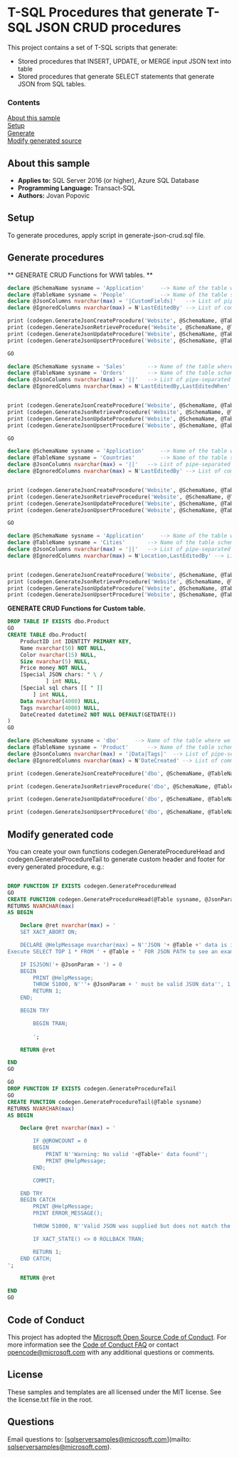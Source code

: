 # T-SQL Procedures that generate T-SQL JSON CRUD procedures

This project contains a set of T-SQL scripts that generate:
- Stored procedures that INSERT, UPDATE, or MERGE input JSON text into table
- Stored procedures that generate SELECT statements that generate JSON from SQL tables.

### Contents

[About this sample](#about-this-sample)<br/>
[Setup](#setup)<br/>
[Generate](#generate)<br/>
[Modify generated source](#modify)<br/>

<a name=about-this-sample></a>

## About this sample

- **Applies to:** SQL Server 2016 (or higher), Azure SQL Database
- **Programming Language:** Transact-SQL
- **Authors:** Jovan Popovic

<a name="setup"></a>

## Setup

To generate procedures, apply script in generate-json-crud.sql file.

<a name="generate"></a>
## Generate procedures


** GENERATE CRUD Functions for WWI tables. **

```sql
declare @SchemaName sysname = 'Application'		--> Name of the table where we want to insert JSON
declare @TableName sysname = 'People'			--> Name of the table schema where we want to insert JSON
declare @JsonColumns nvarchar(max) = '|CustomFields|'	--> List of pipe-separated NVARCHAR(MAX) column names that contain JSON text
declare @IgnoredColumns nvarchar(max) = N'LastEditedBy' --> List of comma-separated columns that should not be imported

print (codegen.GenerateJsonCreateProcedure('Website', @SchemaName, @TableName, @JsonColumns, @IgnoredColumns))
print (codegen.GenerateJsonRetrieveProcedure('Website', @SchemaName, @TableName, @JsonColumns, @IgnoredColumns))
print (codegen.GenerateJsonUpdateProcedure('Website', @SchemaName, @TableName, @JsonColumns, @IgnoredColumns))
print (codegen.GenerateJsonUpsertProcedure('Website', @SchemaName, @TableName, @JsonColumns, @IgnoredColumns))

GO

declare @SchemaName sysname = 'Sales'		--> Name of the table where we want to insert JSON
declare @TableName sysname = 'Orders'		--> Name of the table schema where we want to insert JSON
declare @JsonColumns nvarchar(max) = '||'	--> List of pipe-separated NVARCHAR(MAX) column names that contain JSON text
declare @IgnoredColumns nvarchar(max) = N'LastEditedBy,LastEditedWhen' --> List of comma-separated columns that should not be imported


print (codegen.GenerateJsonCreateProcedure('Website', @SchemaName, @TableName, @JsonColumns, @IgnoredColumns))
print (codegen.GenerateJsonRetrieveProcedure('Website', @SchemaName, @TableName, @JsonColumns, @IgnoredColumns))
print (codegen.GenerateJsonUpdateProcedure('Website', @SchemaName, @TableName, @JsonColumns, @IgnoredColumns))
print (codegen.GenerateJsonUpsertProcedure('Website', @SchemaName, @TableName, @JsonColumns, @IgnoredColumns))

GO

declare @SchemaName sysname = 'Application'		--> Name of the table where we want to insert JSON
declare @TableName sysname = 'Countries'		--> Name of the table schema where we want to insert JSON
declare @JsonColumns nvarchar(max) = '||'	--> List of pipe-separated NVARCHAR(MAX) column names that contain JSON text, e.g. '|AdditionalContactInfo|Demographics|'
declare @IgnoredColumns nvarchar(max) = N'LastEditedBy' --> List of comma-separated columns that should not be imported


print (codegen.GenerateJsonCreateProcedure('Website', @SchemaName, @TableName, @JsonColumns, @IgnoredColumns))
print (codegen.GenerateJsonRetrieveProcedure('Website', @SchemaName, @TableName, @JsonColumns, @IgnoredColumns))
print (codegen.GenerateJsonUpdateProcedure('Website', @SchemaName, @TableName, @JsonColumns, @IgnoredColumns))
print (codegen.GenerateJsonUpsertProcedure('Website', @SchemaName, @TableName, @JsonColumns, @IgnoredColumns))

GO

declare @SchemaName sysname = 'Application'		--> Name of the table where we want to insert JSON
declare @TableName sysname = 'Cities'		--> Name of the table schema where we want to insert JSON
declare @JsonColumns nvarchar(max) = '||'	--> List of pipe-separated NVARCHAR(MAX) column names that contain JSON text, e.g. '|AdditionalContactInfo|Demographics|'
declare @IgnoredColumns nvarchar(max) = N'Location,LastEditedBy' --> List of comma-separated columns that should not be imported


print (codegen.GenerateJsonCreateProcedure('Website', @SchemaName, @TableName, @JsonColumns, @IgnoredColumns))
print (codegen.GenerateJsonRetrieveProcedure('Website', @SchemaName, @TableName, @JsonColumns, @IgnoredColumns))
print (codegen.GenerateJsonUpdateProcedure('Website', @SchemaName, @TableName, @JsonColumns, @IgnoredColumns))
print (codegen.GenerateJsonUpsertProcedure('Website', @SchemaName, @TableName, @JsonColumns, @IgnoredColumns))


```


**GENERATE CRUD Functions for Custom table.**

```sql
DROP TABLE IF EXISTS dbo.Product
GO
CREATE TABLE dbo.Product(
	ProductID int IDENTITY PRIMARY KEY,
	Name nvarchar(50) NOT NULL,
	Color nvarchar(15) NULL,
	Size nvarchar(5) NULL,
	Price money NOT NULL,
	[Special JSON chars: " \ /
			] int NULL,
	[Special sql chars [[ " ]]
		] int NULL,
	Data nvarchar(4000) NULL,
	Tags nvarchar(4000) NULL,
	DateCreated datetime2 NOT NULL DEFAULT(GETDATE())
)
GO

declare @SchemaName sysname = 'dbo'		--> Name of the table where we want to insert JSON
declare @TableName sysname = 'Product'		--> Name of the table schema where we want to insert JSON
declare @JsonColumns nvarchar(max) = '|Data|Tags|'	--> List of pipe-separated NVARCHAR(MAX) column names that contain JSON text, e.g. '|AdditionalContactInfo|Demographics|'
declare @IgnoredColumns nvarchar(max) = N'DateCreated' --> List of comma-separated columns that should not be imported

print (codegen.GenerateJsonCreateProcedure('dbo', @SchemaName, @TableName, @JsonColumns, @IgnoredColumns))

print (codegen.GenerateJsonRetrieveProcedure('dbo', @SchemaName, @TableName, @JsonColumns, @IgnoredColumns))

print (codegen.GenerateJsonUpdateProcedure('dbo', @SchemaName, @TableName, @JsonColumns, @IgnoredColumns))

print (codegen.GenerateJsonUpsertProcedure('dbo', @SchemaName, @TableName, @JsonColumns, @IgnoredColumns))

```

## Modify generated code

You can create your own functions codegen.GenerateProcedureHead and codegen.GenerateProcedureTail to generate custom header and footer for every generated procedure, e.g.:

```sql

DROP FUNCTION IF EXISTS codegen.GenerateProcedureHead
GO
CREATE FUNCTION codegen.GenerateProcedureHead(@Table sysname, @JsonParam sysname)
RETURNS NVARCHAR(max)
AS BEGIN

	Declare @ret nvarchar(max) = '
    SET XACT_ABORT ON;

    DECLARE @HelpMessage nvarchar(max) = N''JSON '+ @Table +' data is invalid.
Execute SELECT TOP 1 * FROM ' + @Table + ' FOR JSON PATH to see an example of required JSON structure.'';

    IF ISJSON('+ @JsonParam + ') = 0
    BEGIN
        PRINT @HelpMessage;
        THROW 51000, N'''+ @JsonParam + ' must be valid JSON data'', 1;
        RETURN 1;
    END;

    BEGIN TRY

        BEGIN TRAN;
		
		';

	RETURN @ret

END
GO

GO
DROP FUNCTION IF EXISTS codegen.GenerateProcedureTail
GO
CREATE FUNCTION codegen.GenerateProcedureTail(@Table sysname)
RETURNS NVARCHAR(max)
AS BEGIN

	Declare @ret nvarchar(max) = '

        IF @@ROWCOUNT = 0
        BEGIN
            PRINT N''Warning: No valid '+@Table+' data found'';
            PRINT @HelpMessage;
        END;

        COMMIT;

    END TRY
    BEGIN CATCH
        PRINT @HelpMessage;
		PRINT ERROR_MESSAGE();

        THROW 51000, N''Valid JSON was supplied but does not match the '+@Table+' array structure'', 2;

        IF XACT_STATE() <> 0 ROLLBACK TRAN;

        RETURN 1;
    END CATCH;
';

	RETURN @ret

END
GO
```
## Code of Conduct
This project has adopted the [Microsoft Open Source Code of Conduct](https://opensource.microsoft.com/codeofconduct/). For more information see the [Code of Conduct FAQ](https://opensource.microsoft.com/codeofconduct/faq/) or contact [opencode@microsoft.com](mailto:opencode@microsoft.com) with any additional questions or comments.

## License
These samples and templates are all licensed under the MIT license. See the license.txt file in the root.

## Questions
Email questions to: [sqlserversamples@microsoft.com](mailto: sqlserversamples@microsoft.com).

